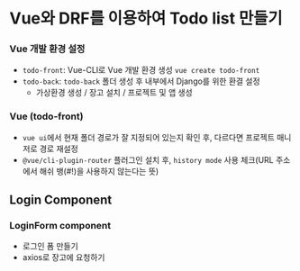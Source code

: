 # Vue와 DRF를 이용하여 Todo list 만들기

### Vue 개발 환경 설정

- `todo-front`: Vue-CLI로 Vue 개발 환경 생성 `vue create todo-front`
- `todo-back`: `todo-back` 폴더 생성 후 내부에서 Django를 위한 환결 설정
  - 가상환경 생성 / 장고 설치 / 프로젝트 및 앱 생성

### Vue (todo-front)

- `vue ui`에서 현재 폴더 경로가 잘 지정되어 있는지 확인 후, 다르다면 프로젝트 매니저로 경로 재설정
- ` @vue/cli-plugin-router ` 플러그인 설치  후, `history mode` 사용 체크(URL 주소에서 해쉬 뱅(#!)을 사용하지 않는다는 뜻)

## Login Component

### LoginForm component

- 로그인 폼 만들기
- axios로 장고에 요청하기